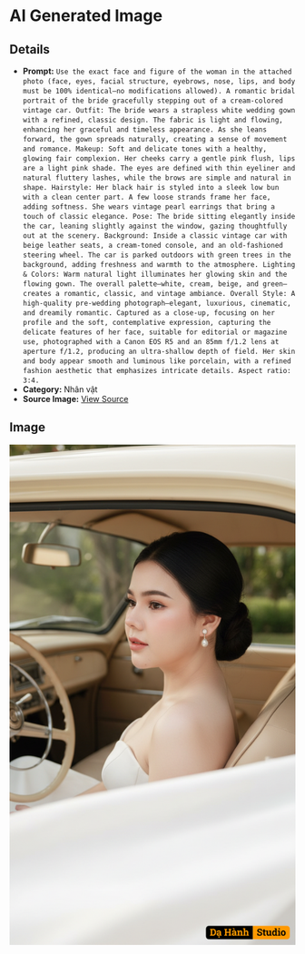 # AI Generated Image

## Details
- **Prompt:** `Use the exact face and figure of the woman in the attached photo (face, eyes, facial structure, eyebrows, nose, lips, and body must be 100% identical—no modifications allowed). A romantic bridal portrait of the bride gracefully stepping out of a cream-colored vintage car. Outfit: The bride wears a strapless white wedding gown with a refined, classic design. The fabric is light and flowing, enhancing her graceful and timeless appearance. As she leans forward, the gown spreads naturally, creating a sense of movement and romance. Makeup: Soft and delicate tones with a healthy, glowing fair complexion. Her cheeks carry a gentle pink flush, lips are a light pink shade. The eyes are defined with thin eyeliner and natural fluttery lashes, while the brows are simple and natural in shape. Hairstyle: Her black hair is styled into a sleek low bun with a clean center part. A few loose strands frame her face, adding softness. She wears vintage pearl earrings that bring a touch of classic elegance. Pose: The bride sitting elegantly inside the car, leaning slightly against the window, gazing thoughtfully out at the scenery. Background: Inside a classic vintage car with beige leather seats, a cream-toned console, and an old-fashioned steering wheel. The car is parked outdoors with green trees in the background, adding freshness and warmth to the atmosphere. Lighting & Colors: Warm natural light illuminates her glowing skin and the flowing gown. The overall palette—white, cream, beige, and green—creates a romantic, classic, and vintage ambiance. Overall Style: A high-quality pre-wedding photograph—elegant, luxurious, cinematic, and dreamily romantic. Captured as a close-up, focusing on her profile and the soft, contemplative expression, capturing the delicate features of her face, suitable for editorial or magazine use, photographed with a Canon EOS R5 and an 85mm f/1.2 lens at aperture f/1.2, producing an ultra-shallow depth of field. Her skin and body appear smooth and luminous like porcelain, with a refined fashion aesthetic that emphasizes intricate details. Aspect ratio: 3:4.`
- **Category:** Nhân vật
- **Source Image:** [View Source](https://raw.githubusercontent.com/lenzcomvth/ImageLibrary/main/Female.png)

## Image
![AI Generated Image](./image-2025-10-03T11-54-06-560Z.png)